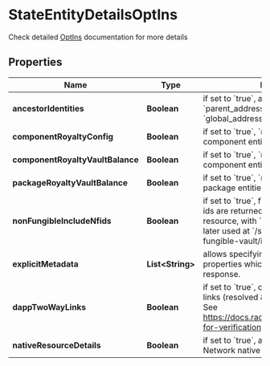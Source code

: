 

# StateEntityDetailsOptIns

Check detailed [OptIns](#section/Using-endpoints-with-opt-in-features) documentation for more details

## Properties

| Name | Type | Description | Notes |
|------------ | ------------- | ------------- | -------------|
|**ancestorIdentities** | **Boolean** | if set to &#x60;true&#x60;, ancestor addresses - &#x60;parent_address&#x60;, &#x60;owner_address&#x60; and &#x60;global_address&#x60; for entities are returned. |  [optional] |
|**componentRoyaltyConfig** | **Boolean** | if set to &#x60;true&#x60;, &#x60;royalty_config&#x60; for component entities is returned. |  [optional] |
|**componentRoyaltyVaultBalance** | **Boolean** | if set to &#x60;true&#x60;, &#x60;royalty_vault_balance&#x60; for component entities is returned. |  [optional] |
|**packageRoyaltyVaultBalance** | **Boolean** | if set to &#x60;true&#x60;, &#x60;royalty_vault_balance&#x60; for package entities is returned. |  [optional] |
|**nonFungibleIncludeNfids** | **Boolean** | if set to &#x60;true&#x60;, first page of non fungible ids are returned for each non fungible resource, with &#x60;next_cursor&#x60; which can be later used at &#x60;/state/entity/page/non-fungible-vault/ids&#x60; endpoint. |  [optional] |
|**explicitMetadata** | **List&lt;String&gt;** | allows specifying explicitly metadata properties which should be returned in response. |  [optional] |
|**dappTwoWayLinks** | **Boolean** | if set to &#x60;true&#x60;, on-ledger dApp two-way links (resolved &amp; verified) are returned. See https://docs.radixdlt.com/docs/metadata-for-verification for more details. |  [optional] |
|**nativeResourceDetails** | **Boolean** | if set to &#x60;true&#x60;, additional details for the Network native resources are returned. |  [optional] |



